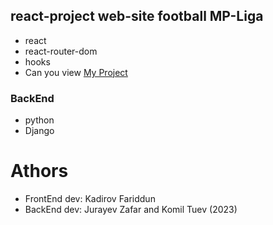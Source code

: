 ## react-project web-site football MP-Liga 
- react
- react-router-dom
- hooks
- Can you view [My Project](http://www.mpliga.uz/)

### BackEnd 
- python 
- Django

# Athors
- FrontEnd dev: Kadirov Fariddun 
- BackEnd dev: Jurayev Zafar and Komil Tuev
(2023)
